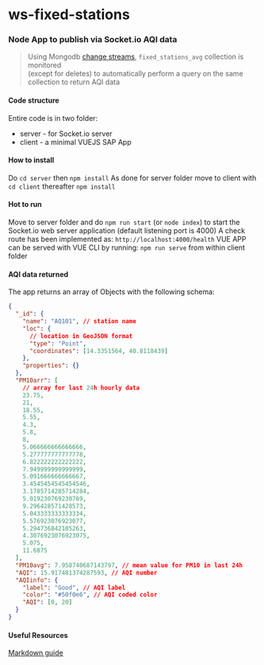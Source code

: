 # ws-fixed-stations

### Node App to publish via Socket.io AQI data

> Using Mongodb [change streams](https://www.mongodb.com/blog/post/an-introduction-to-change-streams), `fixed_stations_avg` collection is monitored  
> (except for deletes) to automatically perform a query on the same collection to
> return AQI data

#### Code structure
Entire code is in two folder:
* server - for Socket.io server 
* client - a minimal VUEJS SAP App

#### How to install
Do `cd server` then `npm install`
As done for server folder move to client with `cd client` thereafter `npm install`



#### Hot to run

Move to server folder and do `npm run start` (or `node index`) to start the Socket.io web server application (default listening port is 4000)
A check route has been implemented as:
`http://localhost:4000/health`
VUE APP can be served with VUE CLI by running:
`npm run serve` from within client folder

#### AQI data returned

The app returns an array of Objects with the following schema:

```json
{
  "_id": {
    "name": "AQ101", // station name
    "loc": {
      // location in GeoJSON format
      "type": "Point",
      "coordinates": [14.3351564, 40.8118439]
    },
    "properties": {}
  },
  "PM10arr": [
    // array for last 24h hourly data
    23.75,
    21,
    18.55,
    5.55,
    4.3,
    5.8,
    8,
    5.066666666666666,
    5.277777777777778,
    6.822222222222222,
    7.949999999999999,
    5.091666666666667,
    3.4545454545454546,
    3.1785714285714284,
    5.019230769230769,
    9.296428571428573,
    5.043333333333334,
    5.576923076923077,
    5.294736842105263,
    4.3076923076923075,
    5.075,
    11.6875
  ],
  "PM10avg": 7.958740687143797, // mean value for PM10 in last 24h
  "AQI": 15.917481374287593, // AQI number
  "AQIinfo": {
    "label": "Good", // AQI label
    "color": "#50f0e6", // AQI coded color
    "AQI": [0, 20]
  }
}
```

#### Useful Resources

[Markdown guide](https://www.markdownguide.org/extended-syntax/)
